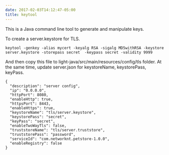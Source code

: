 ```yaml
---
date: 2017-02-03T14:12:47-05:00
title: keytool
---
```


This is a Java command line tool to generate and manipulate keys.

To create a server.keystore for TLS.

```
keytool -genkey -alias mycert -keyalg RSA -sigalg MD5withRSA -keystore server.keystore -storepass secret  -keypass secret -validity 9999
```
And then copy this file to light-java/src/main/resources/config/tls folder. At 
the same time, update server.json for keystoreName, keystorePass, keyPass.

```
{
  "description": "server config",
  "ip": "0.0.0.0",
  "httpPort": 8080,
  "enableHttp": true,
  "httpsPort": 8443,
  "enableHttps": true,
  "keystoreName": "tls/server.keystore",
  "keystorePass": "secret",
  "keyPass": "secret",
  "enableTwoWayTls": false,
  "truststoreName": "tls/server.truststore",
  "truststorePass": "password",
  "serviceId": "com.networknt.petstore-1.0.0",
  "enableRegistry": false
}

```
